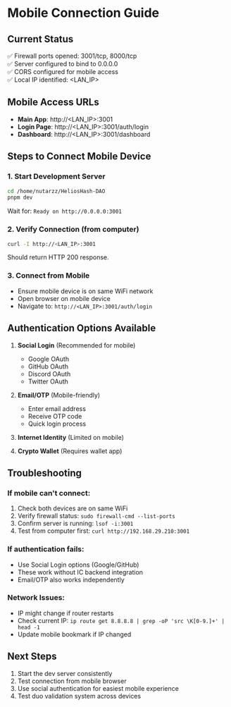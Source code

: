 # Mobile Connection Guide

## Current Status

✅ Firewall ports opened: 3001/tcp, 8000/tcp  
✅ Server configured to bind to 0.0.0.0  
✅ CORS configured for mobile access  
✅ Local IP identified: <LAN_IP>

## Mobile Access URLs

- **Main App**: http://<LAN_IP>:3001
- **Login Page**: http://<LAN_IP>:3001/auth/login
- **Dashboard**: http://<LAN_IP>:3001/dashboard

## Steps to Connect Mobile Device

### 1. Start Development Server

```bash
cd /home/nutarzz/HeliosHash-DAO
pnpm dev
```

Wait for: `Ready on http://0.0.0.0:3001`

### 2. Verify Connection (from computer)

```bash
curl -I http://<LAN_IP>:3001
```

Should return HTTP 200 response.

### 3. Connect from Mobile

- Ensure mobile device is on same WiFi network
- Open browser on mobile device
- Navigate to: `http://<LAN_IP>:3001/auth/login`

## Authentication Options Available

1. **Social Login** (Recommended for mobile)
   - Google OAuth
   - GitHub OAuth
   - Discord OAuth
   - Twitter OAuth

2. **Email/OTP** (Mobile-friendly)
   - Enter email address
   - Receive OTP code
   - Quick login process

3. **Internet Identity** (Limited on mobile)
4. **Crypto Wallet** (Requires wallet app)

## Troubleshooting

### If mobile can't connect:

1. Check both devices are on same WiFi
2. Verify firewall status: `sudo firewall-cmd --list-ports`
3. Confirm server is running: `lsof -i:3001`
4. Test from computer first: `curl http://192.168.29.210:3001`

### If authentication fails:

- Use Social Login options (Google/GitHub)
- These work without IC backend integration
- Email/OTP also works independently

### Network Issues:

- IP might change if router restarts
- Check current IP: `ip route get 8.8.8.8 | grep -oP 'src \K[0-9.]+' | head -1`
- Update mobile bookmark if IP changed

## Next Steps

1. Start the dev server consistently
2. Test connection from mobile browser
3. Use social authentication for easiest mobile experience
4. Test duo validation system across devices
